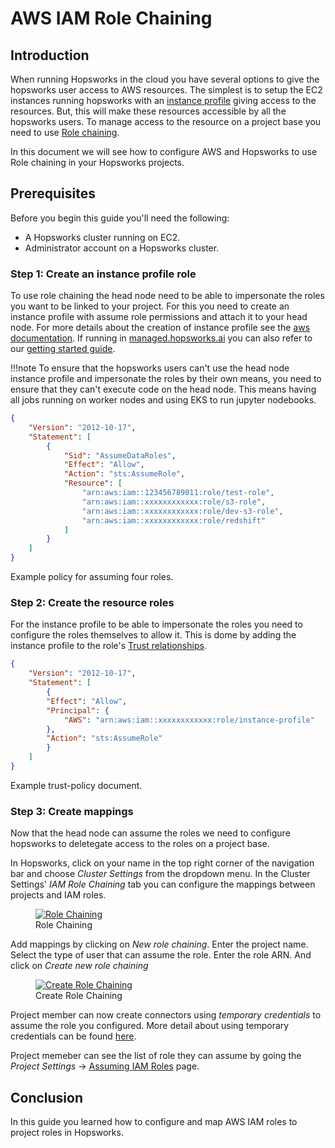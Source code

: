 # AWS IAM Role Chaining

## Introduction

When running Hopsworks in the cloud you have several options to give the hopsworks user access to AWS resources. The simplest is to setup the EC2 instances running hopsworks with an [instance profile](https://docs.aws.amazon.com/IAM/latest/UserGuide/id_roles_use_switch-role-ec2.html) giving access to the resources. But, this will make these resources accessible by all the hopsworks users. To manage access to the resource on a project base you need to use [Role chaining](https://docs.aws.amazon.com/IAM/latest/UserGuide/id_roles_terms-and-concepts.html#iam-term-role-chaining).

In this document we will see how to configure AWS and Hopsworks to use Role chaining in your Hopsworks projects.

## Prerequisites
Before you begin this guide you'll need the following:

- A Hopsworks cluster running on EC2.
- Administrator account on a Hopsworks cluster.

### Step 1: Create an instance profile role
To use role chaining the head node need to be able to impersonate the roles you want to be linked to your project. For this you need to create an instance profile with assume role permissions and attach it to your head node. For more details about the creation of instance profile see the [aws documentation](https://docs.aws.amazon.com/IAM/latest/UserGuide/id_roles_use_switch-role-ec2.html). If running in [managed.hopsworks.ai](https://managed.hopsworks.ai) you can also refer to our [getting started guide](../setup_installation/aws/getting_started.md#step-3-creating-instance-profile).

!!!note 
    To ensure that the hopsworks users can't use the head node instance profile and impersonate the roles by their own means, you need to ensure that they can't execute code on the head node. This means having all jobs running on worker nodes and using EKS to run jupyter nodebooks.

```json
{
    "Version": "2012-10-17",
    "Statement": [
        {
            "Sid": "AssumeDataRoles",
            "Effect": "Allow",
            "Action": "sts:AssumeRole",
            "Resource": [
                "arn:aws:iam::123456789011:role/test-role",
                "arn:aws:iam::xxxxxxxxxxxx:role/s3-role",
                "arn:aws:iam::xxxxxxxxxxxx:role/dev-s3-role",
                "arn:aws:iam::xxxxxxxxxxxx:role/redshift"
            ]
        }
    ]
}
```
<figcaption>Example policy for assuming four roles.</figcaption>

### Step 2: Create the resource roles
For the instance profile to be able to impersonate the roles you need to configure the roles themselves to allow it. This is dome by adding the instance profile to the role's [Trust relationships](https://docs.aws.amazon.com/directoryservice/latest/admin-guide/edit_trust.html).

```json
{
    "Version": "2012-10-17",
    "Statement": [
        {
        "Effect": "Allow",
        "Principal": {
            "AWS": "arn:aws:iam::xxxxxxxxxxxx:role/instance-profile"
        },
        "Action": "sts:AssumeRole"
        }
    ]
}
```
<figcaption>Example trust-policy document.</figcaption>

### Step 3: Create mappings
Now that the head node can assume the roles we need to configure hopsworks to deletegate access to the roles on a project base.

In Hopsworks, click on your name in the top right corner of the navigation bar and choose _Cluster Settings_ from the dropdown menu.
In the Cluster Settings' _IAM Role Chaining_ tab you can configure the mappings between projects and IAM roles.

<figure>
  <a href="../../assets/images/admin/iam-role/cluster-settings.png">
    <img src="../../assets/images/admin/iam-role/cluster-settings.png" alt="Role Chaining"/>
  </a>
  <figcaption>Role Chaining</figcaption>
</figure>

Add mappings by clicking on *New role chaining*. Enter the project name. Select the type of user that can assume the role. Enter the role ARN. And click on *Create new role chaining*

<figure>
  <a href="../../assets/images/admin/iam-role/new-role-chaining.png">
    <img src="../../assets/images/admin/iam-role/new-role-chaining.png" alt="Create Role Chaining"/>
  </a>
  <figcaption>Create Role Chaining</figcaption>
</figure>

Project member can now create connectors using *temporary credentials* to assume the role you configured. More detail about using temporary credentials can be found [here](../user_guides/fs/storage_connector/creation/s3.md#temporary-credentials).

Project memeber can see the list of role they can assume by going the _Project Settings_ -> [Assuming IAM Roles](../../user_guides/projects/iam_role/iam_role_chaining) page.

## Conclusion
In this guide you learned how to configure and map AWS IAM roles to project roles in Hopsworks.